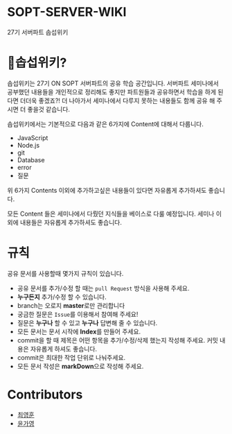 # SOPT-SERVER-WIKI
27기 서버파트 솝섭위키

# 🤔솝섭위키?
솝섭위키는 27기 ON SOPT 서버파트의 공유 학습 공간입니다. 서버파트 세미나에서 공부했던 내용들을 개인적으로 정리해도 좋지만 파트원들과 공유하면서 학습을 하게 된다면 더더욱 좋겠죠?! 더 나아가서 세미나에서 다루지 못하는 내용들도 함께 공유 해 주시면 더 좋을것 같습니다.

솝섭위키에서는 기본적으로 다음과 같은 6가지에 Content에 대해서 다룹니다.
- JavaScript
- Node.js
- git
- Database
- error
- 질문

위 6가지 Contents 이외에 추가하고싶은 내용들이 있다면 자유롭게 추가하셔도 좋습니다. 

모든 Content 들은 세미나에서 다뤘던 지식들을 베이스로 다룰 예정입니다. 세미나 이외에 내용들은 자유롭게 추가하셔도 좋습니다.


# 규칙
공유 문서를 사용할때 몇가지 규칙이 있습니다.
- 공유 문서를 추가/수정 할 때는 ```pull Request``` 방식을 사용해 주세요.
- **누구든지** 추가/수정 할 수 있습니다.
- branch는 오로지 **master**로만 관리합니다
- 궁금한 질문은 ```Issue```를 이용해서 참여해 주세요!
- 질문은 **누구나** 할 수 있고 **누구나** 답변해 줄 수 있습니다.
- 모든 문서는 문서 시작에 **Index**를 만들어 주세요.
- commit을 할 때 제목은 어떤 항목을 추가/수정/삭제 했는지 작성해 주세요. 커밋 내용은 자유롭게 하셔도 좋습니다.
- commit은 최대한 작업 단위로 나눠주세요.
- 모든 문서 작성은 **markDown**으로 작성해 주세요.

# Contributors
- [최영훈](https://github.com/dudgns3tp)
- [윤가영](https://github.com/kyY00n)



